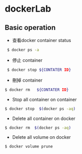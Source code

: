 # dockerLab

## Basic operation
 
* 查看docker container status

```sh
 $ docker ps -a 
```

*  停止 container

```sh
 $ docker stop ${CONTATER ID} 
 ```
* 刪掉 container 


```sh
$ docker rm   ${CONTATER ID}
```

* Stop all container on  container 

```sh
$ docker stop  $(docker ps -aq)
```

* Delete all  container  on docker 

```sh
$ docker rm  $(docker ps -aq)
```

* Delete all volume on docker 

```sh
$ docker volume prune
```
